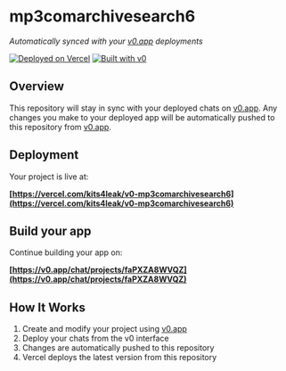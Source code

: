 # mp3comarchivesearch6

*Automatically synced with your [v0.app](https://v0.app) deployments*

[![Deployed on Vercel](https://img.shields.io/badge/Deployed%20on-Vercel-black?style=for-the-badge&logo=vercel)](https://vercel.com/kits4leak/v0-mp3comarchivesearch6)
[![Built with v0](https://img.shields.io/badge/Built%20with-v0.app-black?style=for-the-badge)](https://v0.app/chat/projects/faPXZA8WVQZ)

## Overview

This repository will stay in sync with your deployed chats on [v0.app](https://v0.app).
Any changes you make to your deployed app will be automatically pushed to this repository from [v0.app](https://v0.app).

## Deployment

Your project is live at:

**[https://vercel.com/kits4leak/v0-mp3comarchivesearch6](https://vercel.com/kits4leak/v0-mp3comarchivesearch6)**

## Build your app

Continue building your app on:

**[https://v0.app/chat/projects/faPXZA8WVQZ](https://v0.app/chat/projects/faPXZA8WVQZ)**

## How It Works

1. Create and modify your project using [v0.app](https://v0.app)
2. Deploy your chats from the v0 interface
3. Changes are automatically pushed to this repository
4. Vercel deploys the latest version from this repository